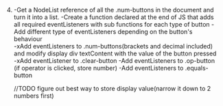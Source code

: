 4. -Get a NodeList reference of all the .num-buttons in the document and turn it into a list.
    -Create a function declared at the end of JS that adds all required eventListeners with sub functions for each type of button
    -Add different type of eventListeners depending on the button's behaviour  
        -xAdd eventListeners to .num-buttons(brackets and decimal included) and modify display div textContent with the value of the button pressed 
        -xAdd eventListener to .clear-button
        -Add eventListeners to .op-button (if operator is clicked, store number)
        -Add eventListeners to .equals-button
        
    //TODO figure out best way to store display value(narrow it down to 2 numbers first)